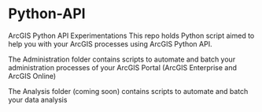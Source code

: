 # Python-API
ArcGIS Python API Experimentations
This repo holds Python script aimed to help you with your ArcGIS processes using ArcGIS Python API. 

The Administration folder contains scripts to automate and batch your administration processes of your ArcGIS Portal (ArcGIS Enterprise and ArcGIS Online)

The Analysis folder (coming soon) contains scripts to automate and batch your data analysis
